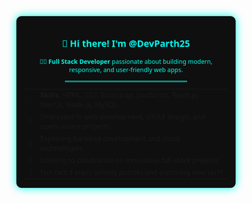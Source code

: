<!-- Custom styled GitHub README section -->

<div align="center" style="padding: 20px; background: #0f0f0f; color: #00ffe7; border-radius: 12px; font-family: 'Segoe UI', sans-serif; box-shadow: 0 0 20px #00ffe7;">

<h2>👋 Hi there! I'm <span style="color:#00fff7;">@DevParth25</span></h2>

<p><strong>🧑‍💻 Full Stack Developer</strong> passionate about building modern, responsive, and user-friendly web apps.</p>

<hr style="border: 1px solid #00ffe7; width: 60%; margin: 16px auto;">

<table style="margin: auto; text-align: left;">
<tr><td>💡</td><td><strong>Skills:</strong> HTML, CSS, Bootstrap, JavaScript, React.js, Next.js, Node.js, MySQL</td></tr>
<tr><td>🎯</td><td>Interested in web development, UX/UI design, and open-source projects.</td></tr>
<tr><td>🚀</td><td>Exploring backend development and cloud technologies.</td></tr>
<tr><td>🤝</td><td>Looking to collaborate on innovative full-stack projects.</td></tr>
<tr><td>🧩</td><td>Fun fact: I enjoy solving puzzles and exploring new tech!</td></tr>
</table>

</div>
